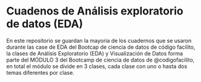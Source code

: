 # Cuadenos de Análisis exploratorio de datos (EDA)

En este repositorio se guardan la mayoria de los cuadernos que se usaron durante las case de EDA del Bootcap de ciencia de datos de código facilito, la clases de Análisis Exploratorio (EDA) y Visualización de Datos forma parte del MÓDULO 3 del Bootcamp de ciencia de datos de @codigofacilito, en total el módulo se divide en 3 clases, cada clase con uno o hasta dos temas diferentes por clase.


